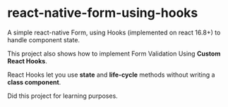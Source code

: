 # react-native-form-using-hooks
A simple react-native Form, using Hooks (implemented on react 16.8+) to handle component state.

This project also shows how to implement Form Validation Using **Custom React Hooks**.

React Hooks let you use **state** and **life-cycle** methods without writing a **class component**.

Did this project for learning purposes.

